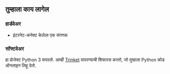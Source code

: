 ## तुम्हाला काय लागेल

### हार्डवेअर

+ इंटरनेट-कनेक्ट केलेला एक संगणक

### सॉफ्टवेअर

हा प्रोजेक्ट Python 3 वापरतो. आम्ही [Trinket](https://trinket.io/) वापरण्याची शिफारस करतो, जो तुम्हाला Python कोड ऑनलाइन लिहू देतो.